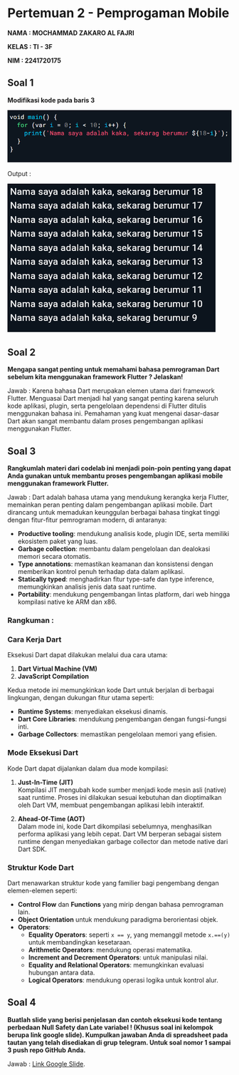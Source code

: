 # Pertemuan 2 - Pemprogaman Mobile 

**NAMA : MOCHAMMAD ZAKARO AL FAJRI**

**KELAS : TI - 3F**

**NIM : 2241720175**

## Soal 1

**Modifikasi kode pada baris 3**

![alt text](assets/s1a.png)

Output : 

![alt text](assets/s1b.png)

## Soal 2 

**Mengapa sangat penting untuk memahami bahasa pemrograman Dart sebelum kita menggunakan framework Flutter ? Jelaskan!**

Jawab : Karena bahasa Dart merupakan elemen utama dari framework Flutter. Menguasai Dart menjadi hal yang sangat penting karena seluruh kode aplikasi, plugin, serta pengelolaan dependensi di Flutter ditulis menggunakan bahasa ini. Pemahaman yang kuat mengenai dasar-dasar Dart akan sangat membantu dalam proses pengembangan aplikasi menggunakan Flutter.

## Soal 3 

**Rangkumlah materi dari codelab ini menjadi poin-poin penting yang dapat Anda gunakan untuk membantu proses pengembangan aplikasi mobile menggunakan framework Flutter.**


Jawab : Dart adalah bahasa utama yang mendukung kerangka kerja Flutter, memainkan peran penting dalam pengembangan aplikasi mobile. Dart dirancang untuk memadukan keunggulan berbagai bahasa tingkat tinggi dengan fitur-fitur pemrograman modern, di antaranya:  

- **Productive tooling**: mendukung analisis kode, plugin IDE, serta memiliki ekosistem paket yang luas.  
- **Garbage collection**: membantu dalam pengelolaan dan dealokasi memori secara otomatis.  
- **Type annotations**: memastikan keamanan dan konsistensi dengan memberikan kontrol penuh terhadap data dalam aplikasi.  
- **Statically typed**: menghadirkan fitur type-safe dan type inference, memungkinkan analisis jenis data saat runtime.  
- **Portability**: mendukung pengembangan lintas platform, dari web hingga kompilasi native ke ARM dan x86.  

### Rangkuman : 

### Cara Kerja Dart

Eksekusi Dart dapat dilakukan melalui dua cara utama:  

1. **Dart Virtual Machine (VM)**  
2. **JavaScript Compilation**  

Kedua metode ini memungkinkan kode Dart untuk berjalan di berbagai lingkungan, dengan dukungan fitur utama seperti:  
- **Runtime Systems**: menyediakan eksekusi dinamis.  
- **Dart Core Libraries**: mendukung pengembangan dengan fungsi-fungsi inti.  
- **Garbage Collectors**: memastikan pengelolaan memori yang efisien.  

### Mode Eksekusi Dart  
Kode Dart dapat dijalankan dalam dua mode kompilasi:  

1. **Just-In-Time (JIT)**  
   Kompilasi JIT mengubah kode sumber menjadi kode mesin asli (native) saat runtime. Proses ini dilakukan sesuai kebutuhan dan dioptimalkan oleh Dart VM, membuat pengembangan aplikasi lebih interaktif.  

2. **Ahead-Of-Time (AOT)**  
   Dalam mode ini, kode Dart dikompilasi sebelumnya, menghasilkan performa aplikasi yang lebih cepat. Dart VM berperan sebagai sistem runtime dengan menyediakan garbage collector dan metode native dari Dart SDK.  

### Struktur Kode Dart  
Dart menawarkan struktur kode yang familier bagi pengembang dengan elemen-elemen seperti:  

- **Control Flow** dan **Functions** yang mirip dengan bahasa pemrograman lain.  
- **Object Orientation** untuk mendukung paradigma berorientasi objek.  
- **Operators**:  
  - **Equality Operators**: seperti `x == y`, yang memanggil metode `x.==(y)` untuk membandingkan kesetaraan.  
  - **Arithmetic Operators**: mendukung operasi matematika.  
  - **Increment and Decrement Operators**: untuk manipulasi nilai.  
  - **Equality and Relational Operators**: memungkinkan evaluasi hubungan antara data.  
  - **Logical Operators**: mendukung operasi logika untuk kontrol alur.  

## Soal 4 

**Buatlah slide yang berisi penjelasan dan contoh eksekusi kode tentang perbedaan Null Safety dan Late variabel ! (Khusus soal ini kelompok berupa link google slide). Kumpulkan jawaban Anda di spreadsheet pada tautan yang telah disediakan di grup telegram. Untuk soal nomor 1 sampai 3 push repo GitHub Anda.**

Jawab :  [Link Google Slide](https://docs.google.com/presentation/d/1yN7PDpNTLaMtshC1YMcAQzzAtF1x6iQQl286BsAvU78/edit?usp=sharing).